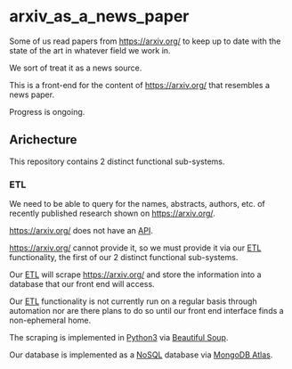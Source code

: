 # arxiv_as_a_news_paper

Some of us read papers from https://arxiv.org/ to keep up to date with the state of the art in whatever field we work in. 

We sort of treat it as a news source. 

This is a front-end for the content of https://arxiv.org/ that resembles a news paper. 

Progress is ongoing. 

## Arichecture

This repository contains 2 distinct functional sub-systems. 

### ETL

We need to be able to query for the names, abstracts, authors, etc. of recently published research shown on https://arxiv.org/.

https://arxiv.org/ does not have an [API](https://en.wikipedia.org/wiki/Representational_state_transfer).

https://arxiv.org/ cannot provide it, so we must provide it via our [ETL](https://en.wikipedia.org/wiki/Extract,_transform,_load) functionality, the first of our 2 distinct functional sub-systems.

Our [ETL](https://en.wikipedia.org/wiki/Extract,_transform,_load) will scrape https://arxiv.org/ and store the information into a database that our front end will access. 

Our [ETL](https://en.wikipedia.org/wiki/Extract,_transform,_load) functionality is not currently run on a regular basis through automation nor are there plans to do so until our front end interface finds a non-ephemeral home.

The scraping is implemented in [Python3](https://www.python.org/download/releases/3.0/) via [Beautiful Soup](https://en.wikipedia.org/wiki/Beautiful_Soup_(HTML_parser)).

Our database is implemented as a [NoSQL](https://en.wikipedia.org/wiki/NoSQL) database via [MongoDB Atlas](https://www.mongodb.com/cloud/atlas). 
